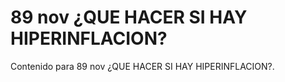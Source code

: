 # 89 nov  ¿QUE HACER SI HAY HIPERINFLACION?

Contenido para 89 nov  ¿QUE HACER SI HAY HIPERINFLACION?.